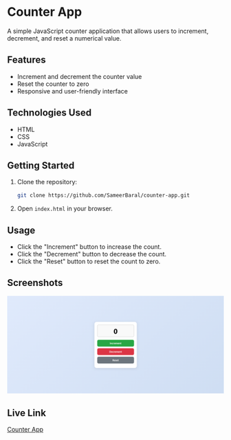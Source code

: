 # Counter App

A simple JavaScript counter application that allows users to increment, decrement, and reset a numerical value.

## Features

- Increment and decrement the counter value
- Reset the counter to zero
- Responsive and user-friendly interface

## Technologies Used

- HTML
- CSS
- JavaScript

## Getting Started

1. Clone the repository:
    ```bash
    git clone https://github.com/SameerBaral/counter-app.git
    ```
2. Open `index.html` in your browser.

## Usage

- Click the "Increment" button to increase the count.
- Click the "Decrement" button to decrease the count.
- Click the "Reset" button to reset the count to zero.

## Screenshots

![Counter App Screenshot](counter.png)


## Live Link
[Counter App]()